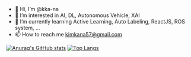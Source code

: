
- 👋 Hi, I’m @kka-na
- 👀 I’m interested in AI, DL, Autonomous Vehicle, XAI
- 🌱 I’m currently learning Active Learning, Auto Labeling, ReactJS, ROS system, ... 
- 📫 How to reach me kimkana57@gmail.com

[![Anurag's GitHub stats](https://github-readme-stats.vercel.app/api?username=kka-na&show_icons=true&theme=tokyonight)](https://github.com/anuraghazra/github-readme-stats)
[![Top Langs](https://github-readme-stats.vercel.app/api/top-langs/?username=kka-na&layout=compact&theme=tokyonight)](https://github.com/anuraghazra/github-readme-stats)
